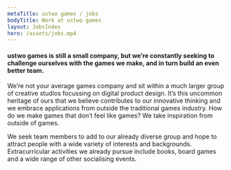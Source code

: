 ```yaml
---
metaTitle: ustwo games / jobs
bodyTitle: Work at ustwo games
layout: JobsIndex
hero: /assets/jobs.mp4
---
```


<div class="content-box squashed inline-images floating-images">

#### ustwo games is still a small company, but we’re constantly seeking to challenge ourselves with the games we make, and in turn build an even better team.

We’re not your average games company and sit within a much larger group of creative studios focussing on digital product design. It’s this uncommon heritage of ours that we believe contributes to our innovative thinking and we embrace applications from outside the traditional games industry. How do we make games that don’t feel like games? We take inspiration from outside of games.

We seek team members to add to our already diverse group and hope to attract people with a wide variety of interests and backgrounds. Extracurricular activities we already pursue include books, board games and a wide range of other socialising events.

</div>
